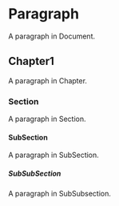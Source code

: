 # Paragraph
A paragraph in Document.

## Chapter1
<div id="chchapter1"></div>
A paragraph in Chapter.

### Section
<div id="secchapter1section"></div>
A paragraph in Section.

#### SubSection
<div id="subsecchapter1sectionsubsection"></div>
A paragraph in SubSection.

##### SubSubSection
<div id="subsubsecchapter1sectionsubsectionsubsubsection"></div>
A paragraph in SubSubsection.

